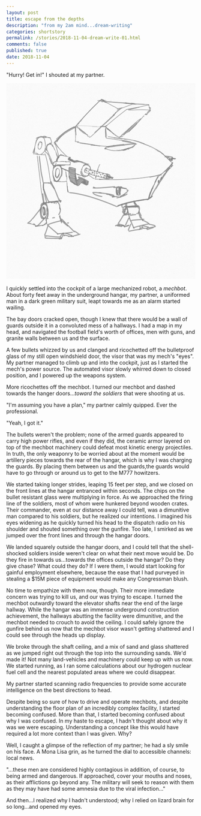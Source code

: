```yaml
---
layout: post
title: escape from the depths
description: "from my 2am mind...dream-writing"
categories: shortstory
permalink: /stories/2018-11-04-dream-write-01.html
comments: false
published: true
date: 2018-11-04
---
```


"Hurry! Get in!" I shouted at my partner. 

![MechBot](/assets/img/interests/mechbot.jpg)

I quickly settled into the cockpit of a large mechanized robot, a *mechbot*. About forty feet away in the underground hangar, my partner, a uniformed man in a dark green military suit, leapt towards me as an alarm started wailing. 

The bay doors cracked open, though I knew that there would be a wall of guards outside it in a convoluted mess of a hallways. I had a map in my head, and navigated the football field's worth of offices, men with guns, and granite walls between us and the surface. 

A few bullets whizzed by us and clanged and ricochetted off the bulletproof glass of my still open windshield door, the visor that was my mech's "eyes". My partner managed to climb up and into the cockpit, just as I started the mech's power source. The automated visor slowly whirred down to closed position, and I powered up the weapons system. 

More ricochettes off the mechbot. I turned our mechbot and dashed towards the hanger doors...*toward the soldiers* that were shooting at us.

"I'm assuming you have a plan," my partner calmly quipped. Ever the professional.

"Yeah, I got it."

The bullets weren't the problem; none of the armed guards appeared to carry high power rifles, and even if they did, the ceramic armor layered on top of the mechbot machinery could defeat most kinetic energy projectiles. In truth, the only weaponry to be worried about at the moment would be artillery pieces towards the rear of the hangar, which is why I was charging the guards. By placing them between us and the guards,the guards would have to go through or around us to get to the M777 howitzers. 

We started taking longer strides, leaping 15 feet per step, and we closed on the front lines at the hangar entranced within seconds. The chips on the bullet resistant glass were multiplying in force. As we approached the firing line of the soldiers, most of whom were hunkered beyond wooden crates. Their commander, even at our distance away I could tell, was a dimunitive man compared to his soldiers, but he realized our intentions. I imagined his eyes widening as he quickly turned his head to the dispatch radio on his shoulder and shouted something over the gunfire. Too late, I smirked as we jumped over the front lines and through the hangar doors.

We landed squarely outside the hangar doors, and I could tell that the shell-shocked soldiers inside weren't clear on what their next move would be. Do they fire in towards us...towards the offices outside the hangar? Do they give chase? What could they do? If I were them, I would start looking for gainful employment elsewhere, because the ease that I had purveyed in stealing a $15M piece of equipment would make any Congressman blush.

No time to empathize with them now, though. Their more immediate concern was trying to kill us, and our was trying to escape. I turned the mechbot outwardly toward the elevator shafts near the end of the large hallway. While the hangar was an immense underground construction achievement, the hallways abutting the facility were dimunitive, and the mechbot needed to crouch to avoid the ceiling. I could safely ignore the gunfire behind us now that the mechbot visor wasn't getting shattered and I could see through the heads up display. 

We broke through the shaft ceiling, and a mix of sand and glass shattered as we jumped right out through the top into the surrounding sands. We'd made it! Not many land-vehicles and machinery could keep up with us now. We started running, as I ran some calculations about our hydrogen nuclear fuel cell and the nearest populated areas where we could disappear. 

My partner started scanning radio frequencies to provide some accurate intelligence on the best directions to head. 

Despite being so sure of how to drive and operate mechbots, and despite understanding the floor plan of an incredibly complex facility, I started becoming confused. More than that, I started becoming confused about why I was confused. In my haste to escape, I hadn't thought about why it was we were escaping. Understanding a concept like this would have required a lot more context than I was given. Why? 

Well, I caught a glimpse of the reflection of my partner; he had a sly smile on his face. A Mona Lisa grin, as he turned the dial to accessible channels: local news.

"...these men are considered highly contagious in addition, of course, to being armed and dangerous. If approached, cover your mouths and noses, as their afflictions go beyond any. The military will seek to reason with them as they may have had some amnesia due to the viral infection..."

And then...I realized why I hadn't understood; why I relied on lizard brain for so long...and opened my eyes.
